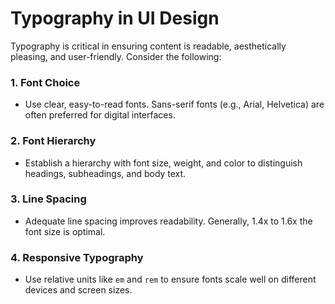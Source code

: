 # Typography in UI Design

Typography is critical in ensuring content is readable, aesthetically pleasing, and user-friendly. Consider the following:

### 1. **Font Choice**
   - Use clear, easy-to-read fonts. Sans-serif fonts (e.g., Arial, Helvetica) are often preferred for digital interfaces.

### 2. **Font Hierarchy**
   - Establish a hierarchy with font size, weight, and color to distinguish headings, subheadings, and body text.

### 3. **Line Spacing**
   - Adequate line spacing improves readability. Generally, 1.4x to 1.6x the font size is optimal.

### 4. **Responsive Typography**
   - Use relative units like `em` and `rem` to ensure fonts scale well on different devices and screen sizes.
